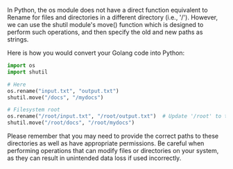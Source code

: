 In Python, the os module does not have a direct function equivalent to Rename for files and directories in a different directory (i.e., '/'). However, we can use the shutil module's move() function which is designed to perform such operations, and then specify the old and new paths as strings.

Here is how you would convert your Golang code into Python:
```python
import os
import shutil

# Here
os.rename("input.txt", "output.txt")
shutil.move("/docs", "/mydocs")

# Filesystem root
os.rename("/root/input.txt", "/root/output.txt")  # Update '/root' to the correct path of your filesystem root if it isn't already
shutil.move("/root/docs", "/root/mydocs")
```
Please remember that you may need to provide the correct paths to these directories as well as have appropriate permissions. Be careful when performing operations that can modify files or directories on your system, as they can result in unintended data loss if used incorrectly.
